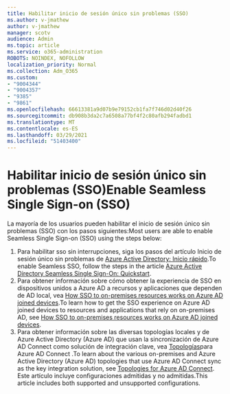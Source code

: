 ```yaml
---
title: Habilitar inicio de sesión único sin problemas (SSO)
ms.author: v-jmathew
author: v-jmathew
manager: scotv
audience: Admin
ms.topic: article
ms.service: o365-administration
ROBOTS: NOINDEX, NOFOLLOW
localization_priority: Normal
ms.collection: Adm_O365
ms.custom:
- "9004344"
- "9004357"
- "9385"
- "9861"
ms.openlocfilehash: 66613381a9d07b9e79152cb1fa7f746d02d40f26
ms.sourcegitcommit: db908b3da2c7a6508a77bf4f2c80afb294fadbd1
ms.translationtype: MT
ms.contentlocale: es-ES
ms.lasthandoff: 03/29/2021
ms.locfileid: "51403400"
---
```

# <a name="enable-seamless-single-sign-on-sso"></a><span data-ttu-id="555dc-102">Habilitar inicio de sesión único sin problemas (SSO)</span><span class="sxs-lookup"><span data-stu-id="555dc-102">Enable Seamless Single Sign-on (SSO)</span></span>

<span data-ttu-id="555dc-103">La mayoría de los usuarios pueden habilitar el inicio de sesión único sin problemas (SSO) con los pasos siguientes:</span><span class="sxs-lookup"><span data-stu-id="555dc-103">Most users are able to enable Seamless Single Sign-on (SSO) using the steps below:</span></span>

1. <span data-ttu-id="555dc-104">Para habilitar sso sin interrupciones, siga los pasos del artículo Inicio de sesión único sin problemas de [Azure Active Directory: Inicio rápido](https://docs.microsoft.com/azure/active-directory/hybrid/how-to-connect-sso-quick-start).</span><span class="sxs-lookup"><span data-stu-id="555dc-104">To enable Seamless SSO, follow the steps in the article [Azure Active Directory Seamless Single Sign-On: Quickstart](https://docs.microsoft.com/azure/active-directory/hybrid/how-to-connect-sso-quick-start).</span></span>
2. <span data-ttu-id="555dc-105">Para obtener información sobre cómo obtener la experiencia de SSO en dispositivos unidos a Azure AD a recursos y aplicaciones que dependen de AD local, vea [How SSO to on-premises resources works on Azure AD joined devices](https://docs.microsoft.com/azure/active-directory/devices/azuread-join-sso).</span><span class="sxs-lookup"><span data-stu-id="555dc-105">To learn how to get the SSO experience on Azure AD joined devices to resources and applications that rely on on-premises AD, see [How SSO to on-premises resources works on Azure AD joined devices](https://docs.microsoft.com/azure/active-directory/devices/azuread-join-sso).</span></span>
3. <span data-ttu-id="555dc-106">Para obtener información sobre las diversas topologías locales y de Azure Active Directory (Azure AD) que usan la sincronización de Azure AD Connect como solución de integración clave, vea [Topologías](https://docs.microsoft.com/azure/active-directory/hybrid/plan-connect-topologies)para Azure AD Connect .</span><span class="sxs-lookup"><span data-stu-id="555dc-106">To learn about the various on-premises and Azure Active Directory (Azure AD) topologies that use Azure AD Connect sync as the key integration solution, see [Topologies for Azure AD Connect](https://docs.microsoft.com/azure/active-directory/hybrid/plan-connect-topologies).</span></span> <span data-ttu-id="555dc-107">Este artículo incluye configuraciones admitidas y no admitidas.</span><span class="sxs-lookup"><span data-stu-id="555dc-107">This article includes both supported and unsupported configurations.</span></span>
